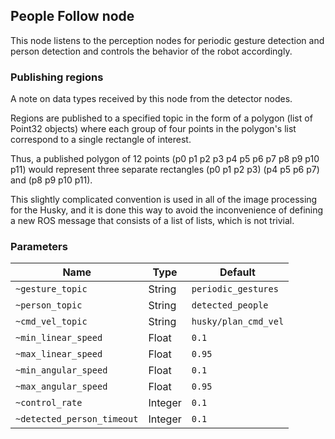 ## People Follow node

This node listens to the perception nodes for periodic gesture detection
and person detection and controls the behavior of the robot accordingly.

### Publishing regions

A note on data types received by this node from the detector nodes.

Regions are published to a specified topic in the form of a polygon (list of Point32 objects) where each group of four points in the polygon's list correspond to a single rectangle of interest.

Thus, a published polygon of 12 points (p0 p1 p2 p3 p4 p5 p6 p7 p8 p9 p10 p11) would represent three separate rectangles (p0 p1 p2 p3) (p4 p5 p6 p7) and (p8 p9 p10 p11).

This slightly complicated convention is used in all of the image processing for the Husky, and it is done this way to avoid the inconvenience of defining a new ROS message that consists of a list of lists, which is not trivial.

### Parameters

| Name              | Type      | Default               |
| ----------------- | --------- | --------------------- |
| `~gesture_topic`  | String    | `periodic_gestures`   |
| `~person_topic`   | String    | `detected_people`     |
| `~cmd_vel_topic`  | String    | `husky/plan_cmd_vel`  |
| `~min_linear_speed` | Float | `0.1` |
| `~max_linear_speed` | Float | `0.95` |
| `~min_angular_speed` | Float | `0.1` |
| `~max_angular_speed` | Float | `0.95` |
| `~control_rate` | Integer | `0.1` |
| `~detected_person_timeout` | Integer | `0.1` |
